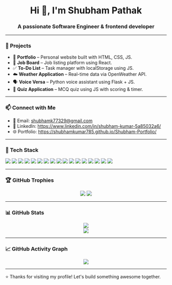 <h1 align="center">Hi 👋, I'm Shubham Pathak</h1>
<h3 align="center">A passionate Software Engineer & frontend developer</h3>

---

### 📌 Projects

- 💼 **Portfolio** – Personal website built with HTML, CSS, JS.  
- 📢 **Job Board** – Job listing platform using React.
- ✅ **To-Do List** – Task manager with localStorage using JS.  
- ☁️ **Weather Application** – Real-time data via OpenWeather API.  
- 🗣️ **Voice Versa** – Python voice assistant using Flask + JS.  
- 🧠 **Quiz Application** – MCQ quiz using JS with scoring & timer.  

---

### 📫 Connect with Me

- 📧 Email: shubhamk77329@gmail.com
- 💼 LinkedIn: https://www.linkedin.com/in/shubham-kumar-5a85032a6/
- 🌐 Portfolio: https://shubhamkumar785.github.io/Shubham-Portfolio/

---


### 🧰 Tech Stack

<p align="left">
  <img src="https://img.shields.io/badge/C-00599C?style=for-the-badge&logo=c&logoColor=white" />
  <img src="https://img.shields.io/badge/Java-007396?style=for-the-badge&logo=openjdk&logoColor=white" />
  <img src="https://img.shields.io/badge/Python-3776AB?style=for-the-badge&logo=python&logoColor=white" />
  <img src="https://img.shields.io/badge/JavaScript-F7DF1E?style=for-the-badge&logo=javascript&logoColor=black" />
  <img src="https://img.shields.io/badge/HTML5-E34F26?style=for-the-badge&logo=html5&logoColor=white" />
  <img src="https://img.shields.io/badge/CSS3-1572B6?style=for-the-badge&logo=css3&logoColor=white" />
  <img src="https://img.shields.io/badge/Tailwind_CSS-38B2AC?style=for-the-badge&logo=tailwind-css&logoColor=white" />
  <img src="https://img.shields.io/badge/React-20232A?style=for-the-badge&logo=react&logoColor=61DAFB" />
  <img src="https://img.shields.io/badge/Node.js-339933?style=for-the-badge&logo=nodedotjs&logoColor=white" />
  <img src="https://img.shields.io/badge/Express.js-000000?style=for-the-badge&logo=express&logoColor=white" />
  <img src="https://img.shields.io/badge/Spring-6DB33F?style=for-the-badge&logo=spring&logoColor=white" />
  <img src="https://img.shields.io/badge/MongoDB-47A248?style=for-the-badge&logo=mongodb&logoColor=white" />
  <img src="https://img.shields.io/badge/MySQL-005C84?style=for-the-badge&logo=mysql&logoColor=white" />
  <img src="https://img.shields.io/badge/Oracle-F80000?style=for-the-badge&logo=oracle&logoColor=white" />
  <img src="https://img.shields.io/badge/Postman-FF6C37?style=for-the-badge&logo=postman&logoColor=white" />
  <img src="https://img.shields.io/badge/Linux-FCC624?style=for-the-badge&logo=linux&logoColor=black" />
  <img src="https://img.shields.io/badge/Git-F05032?style=for-the-badge&logo=git&logoColor=white" />
</p>

---

### 🏆 GitHub Trophies

<p align="center">
  <img src="https://github-profile-trophy.vercel.app/?username=shubhamkumar785&theme=radical&margin-w=15&no-bg=true&no-frame=true" />
  <img src="https://github-profile-trophy.vercel.app/?username=shubhamkumar785&theme=gruvbox&margin-w=15&no-bg=true&no-frame=true" />
</p>

---

### 📊 GitHub Stats

<p align="center">
  <img src="https://github-readme-stats.vercel.app/api?username=shubhamkumar785&show_icons=true&theme=tokyonight" />
  <br/>
  <img src="https://github-readme-stats.vercel.app/api/top-langs/?username=shubhamkumar785&layout=compact&theme=tokyonight" />
</p>


---

### 📈 GitHub Activity Graph

<p align="center">
  <img src="https://github-readme-activity-graph.vercel.app/graph?username=shubhamkumar785&theme=tokyo-night&area=true" />
</p>

---

⭐ Thanks for visiting my profile! Let's build something awesome together.

